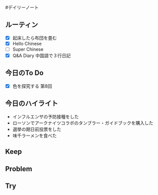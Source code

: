 #デイリーノート
## ルーティン
- [x] 起床したら布団を畳む
- [x] Hello Chinese
- [ ] Super Chinese
- [x] Q&A Diary 中国語で３行日記
## 今日のTo Do
- [x] 色を探究する 第8回
## 今日のハイライト
- インフルエンザの予防接種をした
- ローソンでアークナイツコラボのタンブラー・ガイドブックを購入した
- 選挙の期日前投票をした
- 味千ラーメンを食べた
## Keep
## Problem
## Try
